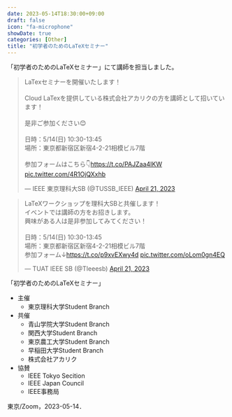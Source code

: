 ```yaml
---
date: 2023-05-14T18:30:00+09:00
draft: false
icon: "fa-microphone"
showDate: true
categories: [Other]
title: "初学者のためのLaTeXセミナー"
---
```

「初学者のためのLaTeXセミナー」にて講師を担当しました。

<blockquote class="twitter-tweet"><p lang="ja" dir="ltr">LaTexセミナーを開催いたします！<br><br>Cloud LaTexを提供している株式会社アカリクの方を講師として招いています！<br><br>是非ご参加ください😊<br><br>日時：5/14(日) 10:30-13:45<br>場所：東京都新宿区新宿4-2-21相模ビル7階<br><br>参加フォームはこちら👇<a href="https://t.co/PAJZaa4IKW">https://t.co/PAJZaa4IKW</a> <a href="https://t.co/4R1OjQXxhb">pic.twitter.com/4R1OjQXxhb</a></p>&mdash; IEEE 東京理科大SB (@TUSSB_IEEE) <a href="https://twitter.com/TUSSB_IEEE/status/1649327095666081792?ref_src=twsrc%5Etfw">April 21, 2023</a></blockquote> <script async src="https://platform.twitter.com/widgets.js" charset="utf-8"></script>

<!--more-->

<blockquote class="twitter-tweet"><p lang="ja" dir="ltr">LaTeXワークショップを理科大SBと共催します！<br>イベントでは講師の方をお招きします。<br>興味がある人は是非参加してみてください！<br><br>日時：5/14(日) 10:30-13:45<br>場所：東京都新宿区新宿4-2-21相模ビル7階<br>参加フォーム↓<a href="https://t.co/p9xvEXwy4d">https://t.co/p9xvEXwy4d</a> <a href="https://t.co/oLom0gn4EQ">pic.twitter.com/oLom0gn4EQ</a></p>&mdash; TUAT IEEE SB (@TIeeesb) <a href="https://twitter.com/TIeeesb/status/1649230887895318529?ref_src=twsrc%5Etfw">April 21, 2023</a></blockquote> <script async src="https://platform.twitter.com/widgets.js" charset="utf-8"></script>

「初学者のためのLaTeXセミナー」  
* 主催
    * 東京理科大学Student Branch
* 共催
    * 青山学院大学Student Branch
    * 関西大学Student Branch
    * 東京農工大学Student Branch
    * 早稲田大学Student Branch
    * 株式会社アカリク
* 協賛
    * IEEE Tokyo Secition
    * IEEE Japan Council
    * IEEE事務局

東京/Zoom，2023-05-14．